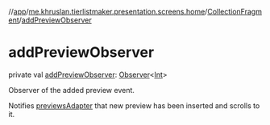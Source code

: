 //[app](../../../index.md)/[me.khruslan.tierlistmaker.presentation.screens.home](../index.md)/[CollectionFragment](index.md)/[addPreviewObserver](add-preview-observer.md)

# addPreviewObserver

private val [addPreviewObserver](add-preview-observer.md): [Observer](https://developer.android.com/reference/kotlin/androidx/lifecycle/Observer.html)&lt;[Int](https://kotlinlang.org/api/latest/jvm/stdlib/kotlin/-int/index.html)&gt;

Observer of the added preview event.

Notifies [previewsAdapter](previews-adapter.md) that new preview has been inserted and scrolls to it.

